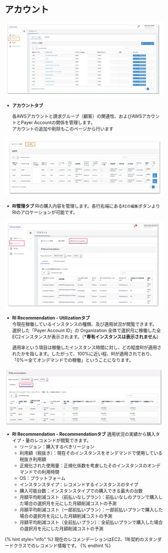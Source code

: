 # アカウント

![](../../.gitbook/assets/sukurnshotto-2018-12-10-123530.png)

* **アカウントタブ**

  各AWSアカウントと請求グループ（顧客）の関連性、およびAWSアカウントとPayer Accountの関係を管理します。  
  アカウントの追加や削除もこのページから行います

![](../../.gitbook/assets/sukurnshotto-2018-12-10-123748.png)

* **RI管理タブ** RIの購入内容を管理します。各行右端にある`RIの編集`ボタンよりRIのアロケーションが可能です。

![](../../.gitbook/assets/sukurnshotto-2019-02-13-155304.png)

* **RI Recommendation - Utilizationタブ**  
  今現在稼働しているインスタンスの種類、及び適用状況が閲覧できます。  
  選択した「Payer Account ID」の Organization 全体で選択月に稼働した全EC2インスタンスが表示されます。（**\*専有インスタンスは表示されません**）



  適用率という項目は稼働したインスタンス時間に対し、どの程度RIが適用されたかを指します。したがって、100%に近い程、RIが適用されており、「0%＝全てオンデマンドでの稼働」ということになります。

![](../../.gitbook/assets/akaunto-mobingidocumentation.png)

* **RI Recommendation - Recommendationタブ** 適用状況の実績から購入タイプ・量のレコメンドが閲覧できます。 　
  * リージョン：購入するべきリージョン
  * 利用額（税抜き）：現在そのインスタンスをオンデマンドで使用している税抜き利用額
  * 正規化された使用量：正規化係数を考慮したそのインスタンスのオンデマンドでの利用時間
  * OS：プラットフォーム
  * インスタンスタイプ：レコメンドするインスタンスのタイプ
  * 購入可能台数：インスタンスタイプでの購入できる最大の台数
  * 月額平均削減コスト（前払いなしプラン）：前払いなしのプランで購入した場合の選択月を元にした月額削減コストの予測
  * 月額平均削減コスト（一部前払いプラン）：一部前払いプランで購入した場合の選択月を元にした月額削減コストの予測
  * 月額平均削減コスト（全前払いプラン）：全前払いプランで購入した場合の選択月を元にした月額削減コストの予測

{% hint style="info" %}
現在のレコメンデーションはEC2、1年契約のスタンダードクラスでのレコメンド情報です。
{% endhint %}


